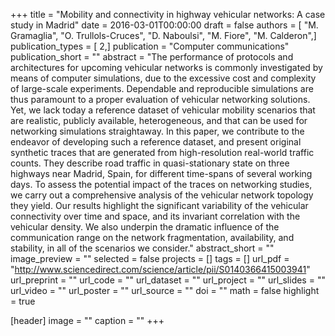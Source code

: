 +++
title = "Mobility and connectivity in highway vehicular networks: A case study in Madrid"
date = 2016-03-01T00:00:00
draft = false
authors = [ "M. Gramaglia", "O. Trullols-Cruces", "D. Naboulsi", "M. Fiore", "M. Calderon",]
publication_types = [ 2,]
publication = "Computer communications"
publication_short = ""
abstract = "The performance of protocols and architectures for upcoming vehicular networks is commonly investigated by means of computer simulations, due to the excessive cost and complexity of large-scale experiments. Dependable and reproducible simulations are thus paramount to a proper evaluation of vehicular networking solutions. Yet, we lack today a reference dataset of vehicular mobility scenarios that are realistic, publicly available, heterogeneous, and that can be used for networking simulations straightaway. In this paper, we contribute to the endeavor of developing such a reference dataset, and present original synthetic traces that are generated from high-resolution real-world traffic counts. They describe road traffic in quasi-stationary state on three highways near Madrid, Spain, for different time-spans of several working days. To assess the potential impact of the traces on networking studies, we carry out a comprehensive analysis of the vehicular network topology they yield. Our results highlight the significant variability of the vehicular connectivity over time and space, and its invariant correlation with the vehicular density. We also underpin the dramatic influence of the communication range on the network fragmentation, availability, and stability, in all of the scenarios we consider."
abstract_short = ""
image_preview = ""
selected = false
projects = []
tags = []
url_pdf = "http://www.sciencedirect.com/science/article/pii/S0140366415003941"
url_preprint = ""
url_code = ""
url_dataset = ""
url_project = ""
url_slides = ""
url_video = ""
url_poster = ""
url_source = ""
doi = ""
math = false
highlight = true

[header]
image = ""
caption = ""
+++
